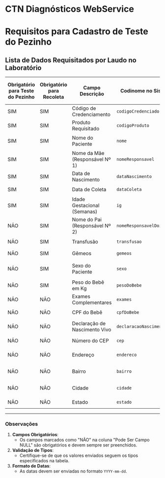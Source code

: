 # CTN Diagnósticos WebService

# **Requisitos para Cadastro de Teste do Pezinho**

## **Lista de Dados Requisitados por Laudo no Laboratório**

| **Obrigatório para Teste do Pezinho** | **Obrigatório para Recoleta** | **Campo Descrição**                  | **Codinome no Sistema**        | **Tipo**                                 | **Pode Ser Campo NULL** |
|---------------------------------------|--------------------------------|---------------------------------------|---------------------------------|------------------------------------------|--------------------------|
| SIM                                   | SIM                            | Código de Credenciamento             | `codigoCredenciado`            | `INT`                                   | NÃO                      |
| SIM                                   | SIM                            | Produto Requisitado                  | `codigoProduto`                | `INT`                                   | NÃO                      |
| SIM                                   | SIM                            | Nome do Paciente                     | `nome`                         | `VARCHAR(max 250 dígitos)`              | NÃO                      |
| SIM                                   | SIM                            | Nome da Mãe (Responsável Nº 1)       | `nomeResponsavel`              | `VARCHAR(max 250 dígitos)`              | NÃO                      |
| SIM                                   | SIM                            | Data de Nascimento                   | `dataNascimento`               | `DATE(YYYY-mm-dd)`                      | NÃO                      |
| SIM                                   | SIM                            | Data de Coleta                       | `dataColeta`                   | `DATE(YYYY-mm-dd)`                      | NÃO                      |
| SIM                                   | SIM                            | Idade Gestacional (Semanas)          | `ig`                           | `INT`                                   | NÃO                      |
| NÃO                                   | SIM                            | Nome do Pai (Responsável Nº 2)       | `nomeResponsavelDois`          | `VARCHAR(max 250 dígitos)`              | SIM                      |
| NÃO                                   | SIM                            | Transfusão                           | `transfusao`                   | `BOOLEAN (1 ou 0)`                      | SIM                      |
| NÃO                                   | SIM                            | Gêmeos                               | `gemeos`                       | `BOOLEAN (1 ou 0)`                      | SIM                      |
| NÃO                                   | SIM                            | Sexo do Paciente                     | `sexo`                         | `CHAR(max 1 dígito)` – “M” ou “F”       | SIM                      |
| NÃO                                   | SIM                            | Peso do Bebê em Kg                   | `pesoDoBebe`                   | `FLOAT`                                 | SIM                      |
| NÃO                                   | NÃO                            | Exames Complementares                | `exames`                       | `ARRAY(INT)`                            | SIM                      |
| NÃO                                   | NÃO                            | CPF do Bebê                          | `cpfDoBebe`                    | `VARCHAR(max 11 dígitos)`               | SIM                      |
| NÃO                                   | NÃO                            | Declaração de Nascimento Vivo        | `declaracaoNascimentoVivo`     | `VARCHAR(max 100 dígitos)`              | SIM                      |
| NÃO                                   | NÃO                            | Número do CEP                        | `cep`                          | `VARCHAR(max 8 dígitos)`                | SIM                      |
| NÃO                                   | NÃO                            | Endereço                             | `endereco`                     | `VARCHAR(max 250 dígitos)`              | SIM                      |
| NÃO                                   | NÃO                            | Bairro                               | `bairro`                       | `VARCHAR(max 250 dígitos)`              | SIM                      |
| NÃO                                   | NÃO                            | Cidade                               | `cidade`                       | `VARCHAR(max 250 dígitos)`              | SIM                      |
| NÃO                                   | NÃO                            | Estado                               | `estado`                       | `CHAR(max 2 dígitos)`                   | SIM                      |

---

### **Observações**
1. **Campos Obrigatórios**:
   - Os campos marcados como "NÃO" na coluna "Pode Ser Campo NULL" são obrigatórios e devem sempre ser preenchidos.
2. **Validação de Tipos**:
   - Certifique-se de que os valores enviados seguem os tipos especificados na tabela.
3. **Formato de Datas**:
   - As datas devem ser enviadas no formato `YYYY-mm-dd`.
